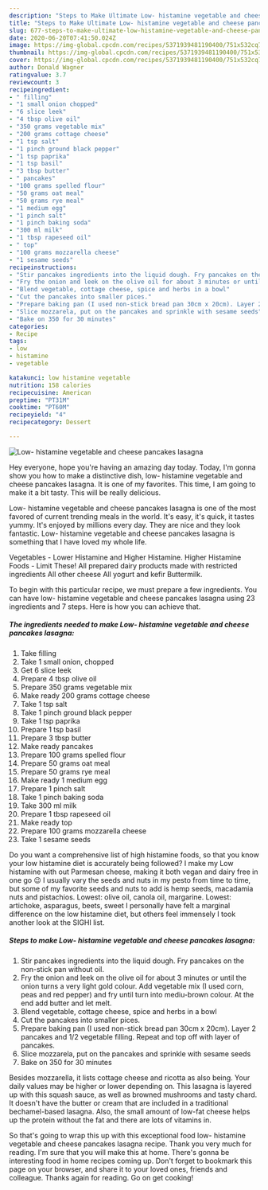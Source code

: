 ```yaml
---
description: "Steps to Make Ultimate Low- histamine vegetable and cheese pancakes lasagna"
title: "Steps to Make Ultimate Low- histamine vegetable and cheese pancakes lasagna"
slug: 677-steps-to-make-ultimate-low-histamine-vegetable-and-cheese-pancakes-lasagna
date: 2020-06-20T07:41:50.024Z
image: https://img-global.cpcdn.com/recipes/5371939481190400/751x532cq70/low-histamine-vegetable-and-cheese-pancakes-lasagna-recipe-main-photo.jpg
thumbnail: https://img-global.cpcdn.com/recipes/5371939481190400/751x532cq70/low-histamine-vegetable-and-cheese-pancakes-lasagna-recipe-main-photo.jpg
cover: https://img-global.cpcdn.com/recipes/5371939481190400/751x532cq70/low-histamine-vegetable-and-cheese-pancakes-lasagna-recipe-main-photo.jpg
author: Donald Wagner
ratingvalue: 3.7
reviewcount: 3
recipeingredient:
- " filling"
- "1 small onion chopped"
- "6 slice leek"
- "4 tbsp olive oil"
- "350 grams vegetable mix"
- "200 grams cottage cheese"
- "1 tsp salt"
- "1 pinch ground black pepper"
- "1 tsp paprika"
- "1 tsp basil"
- "3 tbsp butter"
- " pancakes"
- "100 grams spelled flour"
- "50 grams oat meal"
- "50 grams rye meal"
- "1 medium egg"
- "1 pinch salt"
- "1 pinch baking soda"
- "300 ml milk"
- "1 tbsp rapeseed oil"
- " top"
- "100 grams mozzarella cheese"
- "1 sesame seeds"
recipeinstructions:
- "Stir pancakes ingredients into the liquid dough. Fry pancakes on the non-stick pan without oil."
- "Fry the onion and leek on the olive oil for about 3 minutes or until the onion turns a very light gold colour. Add vegetable mix (I used corn, peas and red pepper) and fry until turn into mediu-brown colour. At the end add butter and let melt."
- "Blend vegetable, cottage cheese, spice and herbs in a bowl"
- "Cut the pancakes into smaller pices."
- "Prepare baking pan (I used non-stick bread pan 30cm x 20cm). Layer 2 pancakes and 1/2 vegetable filling. Repeat and top off with layer of pancakes."
- "Slice mozzarela, put on the pancakes and sprinkle with sesame seeds"
- "Bake on 350 for 30 minutes"
categories:
- Recipe
tags:
- low
- histamine
- vegetable

katakunci: low histamine vegetable 
nutrition: 158 calories
recipecuisine: American
preptime: "PT31M"
cooktime: "PT60M"
recipeyield: "4"
recipecategory: Dessert

---
```



![Low- histamine vegetable and cheese pancakes lasagna](https://img-global.cpcdn.com/recipes/5371939481190400/751x532cq70/low-histamine-vegetable-and-cheese-pancakes-lasagna-recipe-main-photo.jpg)

Hey everyone, hope you're having an amazing day today. Today, I'm gonna show you how to make a distinctive dish, low- histamine vegetable and cheese pancakes lasagna. It is one of my favorites. This time, I am going to make it a bit tasty. This will be really delicious.

Low- histamine vegetable and cheese pancakes lasagna is one of the most favored of current trending meals in the world. It's easy, it's quick, it tastes yummy. It's enjoyed by millions every day. They are nice and they look fantastic. Low- histamine vegetable and cheese pancakes lasagna is something that I have loved my whole life.

Vegetables - Lower Histamine and Higher Histamine. Higher Histamine Foods - Limit These! All prepared dairy products made with restricted ingredients All other cheese All yogurt and kefir Buttermilk.


To begin with this particular recipe, we must prepare a few ingredients. You can have low- histamine vegetable and cheese pancakes lasagna using 23 ingredients and 7 steps. Here is how you can achieve that.

<!--inarticleads1-->

##### The ingredients needed to make Low- histamine vegetable and cheese pancakes lasagna:

1. Take  filling
1. Take 1 small onion, chopped
1. Get 6 slice leek
1. Prepare 4 tbsp olive oil
1. Prepare 350 grams vegetable mix
1. Make ready 200 grams cottage cheese
1. Take 1 tsp salt
1. Take 1 pinch ground black pepper
1. Take 1 tsp paprika
1. Prepare 1 tsp basil
1. Prepare 3 tbsp butter
1. Make ready  pancakes
1. Prepare 100 grams spelled flour
1. Prepare 50 grams oat meal
1. Prepare 50 grams rye meal
1. Make ready 1 medium egg
1. Prepare 1 pinch salt
1. Take 1 pinch baking soda
1. Take 300 ml milk
1. Prepare 1 tbsp rapeseed oil
1. Make ready  top
1. Prepare 100 grams mozzarella cheese
1. Take 1 sesame seeds


Do you want a comprehensive list of high histamine foods, so that you know your low histamine diet is accurately being followed? I make my Low histamine with out Parmesan cheese, making it both vegan and dairy free in one go 😉 I usually vary the seeds and nuts in my pesto from time to time, but some of my favorite seeds and nuts to add is hemp seeds, macadamia nuts and pistachios. Lowest: olive oil, canola oil, margarine. Lowest: artichoke, asparagus, beets, sweet I personally have felt a marginal difference on the low histamine diet, but others feel immensely I took another look at the SIGHI list. 

<!--inarticleads2-->

##### Steps to make Low- histamine vegetable and cheese pancakes lasagna:

1. Stir pancakes ingredients into the liquid dough. Fry pancakes on the non-stick pan without oil.
1. Fry the onion and leek on the olive oil for about 3 minutes or until the onion turns a very light gold colour. Add vegetable mix (I used corn, peas and red pepper) and fry until turn into mediu-brown colour. At the end add butter and let melt.
1. Blend vegetable, cottage cheese, spice and herbs in a bowl
1. Cut the pancakes into smaller pices.
1. Prepare baking pan (I used non-stick bread pan 30cm x 20cm). Layer 2 pancakes and 1/2 vegetable filling. Repeat and top off with layer of pancakes.
1. Slice mozzarela, put on the pancakes and sprinkle with sesame seeds
1. Bake on 350 for 30 minutes


Besides mozzarella, it lists cottage cheese and ricotta as also being. Your daily values may be higher or lower depending on. This lasagna is layered up with this squash sauce, as well as browned mushrooms and tasty chard. It doesn&#39;t have the butter or cream that are included in a traditional bechamel-based lasagna. Also, the small amount of low-fat cheese helps up the protein without the fat and there are lots of vitamins in. 

So that's going to wrap this up with this exceptional food low- histamine vegetable and cheese pancakes lasagna recipe. Thank you very much for reading. I'm sure that you will make this at home. There's gonna be interesting food in home recipes coming up. Don't forget to bookmark this page on your browser, and share it to your loved ones, friends and colleague. Thanks again for reading. Go on get cooking!

